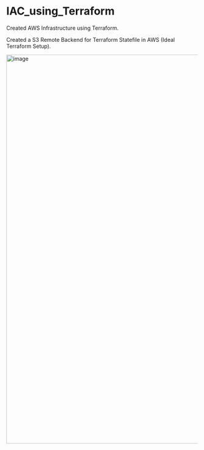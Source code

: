 # IAC_using_Terraform
Created AWS Infrastructure using Terraform.

Created a S3 Remote Backend for Terraform Statefile in AWS (Ideal Terraform Setup).


<img width="1026" alt="image" src="https://github.com/girishkumar2981/IAC_using_Terraform/assets/61040201/9f0b750b-a8e5-4cb5-95f8-673d7e894bdb">
